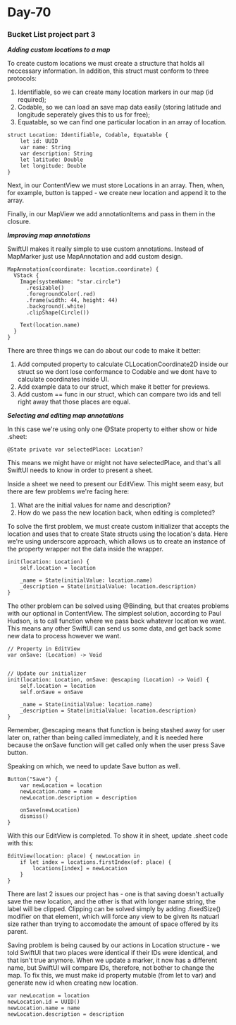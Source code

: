 # Day-70
### **Bucket List project part 3**

***Adding custom locations to a map***

To create custom locations we must create a structure that holds all neccessary information. In addition, this struct must conform to three protocols:

1. Identifiable, so we can create many location markers in our map (id required);
2. Codable, so we can load an save map data easily (storing latitude and longitude seperately gives this to us for free);
3. Equatable, so we can find one particular location in an array of location.

```
struct Location: Identifiable, Codable, Equatable {
    let id: UUID
    var name: String
    var description: String
    let latitude: Double
    let longitude: Double
}
```

Next, in our ContentView we must store Locations in an array. Then, when, for example, button is tapped - we create new location and append it to the array.

Finally, in our MapView we add annotationItems and pass in them in the closure.

***Improving map annotations***

SwiftUI makes it really simple to use custom annotations. Instead of MapMarker just use MapAnnotation and add custom design.

```
MapAnnotation(coordinate: location.coordinate) {
  VStack {
    Image(systemName: "star.circle")
      .resizable()
      .foregroundColor(.red)
      .frame(width: 44, height: 44)
      .background(.white)
      .clipShape(Circle())
                        
    Text(location.name)
  }
}
```

There are three things we can do about our code to make it better:

1. Add computed property to calculate CLLocationCoordinate2D inside our struct so we dont lose conformance to Codable and we dont have to calculate coordinates inside UI.
2. Add example data to our struct, which make it better for previews.
3. Add custom == func in our struct, which can compare two ids and tell right away that those places are equal.

***Selecting and editing map annotations***

In this case we're using only one @State property to either show or hide .sheet:

```
@State private var selectedPlace: Location?
```

This means we might have or might not have selectedPlace, and that's all SwiftUI needs to know in order to present a sheet.

Inside a sheet we need to present our EditView. This might seem easy, but there are few problems we're facing here:

1. What are the initial values for name and description?
2. How do we pass the new location back, when editing is completed?

To solve the first problem, we must create custom initializer that accepts the location and uses that to create State structs using the location's data. Here we're using underscore approach, which allows us to create an instance of the property wrapper not the data inside the wrapper.

```
init(location: Location) {
    self.location = location

    _name = State(initialValue: location.name)
    _description = State(initialValue: location.description)
}
```

The other problem can be solved using @Binding, but that creates problems with our optional in ContentView. The simplest solution, according to Paul Hudson, is to call function where we pass back whatever location we want. This means any other SwiftUI can send us some data, and get back some new data to process however we want.

```
// Property in EditView
var onSave: (Location) -> Void


// Update our initializer
init(location: Location, onSave: @escaping (Location) -> Void) {
    self.location = location
    self.onSave = onSave

    _name = State(initialValue: location.name)
    _description = State(initialValue: location.description)
}
```

Remember, @escaping means that function is being stashed away for user later on, rather than being called immediately, and it is needed here because the onSave function will get called only when the user press Save button.

Speaking on which, we need to update Save button as well.

```
Button("Save") {
    var newLocation = location
    newLocation.name = name
    newLocation.description = description

    onSave(newLocation)
    dismiss()
}
```

With this our EditView is completed. To show it in sheet, update .sheet code with this:

```
EditView(location: place) { newLocation in
    if let index = locations.firstIndex(of: place) {
        locations[index] = newLocation
    }
}
```

There are last 2 issues our project has - one is that saving doesn't actually save the new location, and the other is that with longer name string, the label will be clipped. Clipping can be solved simply by adding .fixedSize() modifier on that element, which will force any view to be given its natuarl size rather than trying to accomodate the amount of space offered by its parent.

Saving problem is being caused by our actions in Location structure - we told SwiftUI that two places were identical if their IDs were identical, and that isn't true anymore. When we update a marker, it now has a different name, but SwiftUI will compare IDs, therefore, not bother to change the map. To fix this, we must make id property mutable (from let to var) and generate new id when creating new location.

```
var newLocation = location
newLocation.id = UUID()
newLocation.name = name
newLocation.description = description
```
